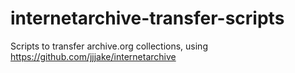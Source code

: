 # internetarchive-transfer-scripts
Scripts to transfer archive.org collections, using https://github.com/jjjake/internetarchive
